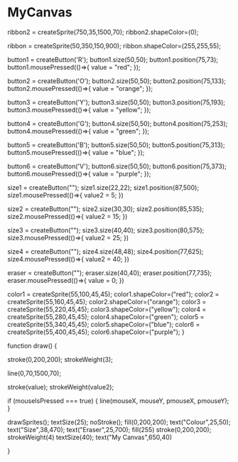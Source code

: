 # MyCanvas

 
  ribbon2 = createSprite(750,35,1500,70);
 ribbon2.shapeColor=(0);

 ribbon  = createSprite(50,350,150,900);
 ribbon.shapeColor=(255,255,55);

 


 button1 = createButton('R');
 button1.size(50,50);
 button1.position(75,73);
 button1.mousePressed(()=>{
  value = "red";
});


 button2 = createButton('O');
 button2.size(50,50);
 button2.position(75,133);
 button2.mousePressed(()=>{
  value = "orange";
});
 
 button3 = createButton('Y');
 button3.size(50,50);
 button3.position(75,193);
 button3.mousePressed(()=>{
  value = "yellow";
});

 button4 = createButton('G');
 button4.size(50,50);
 button4.position(75,253);
 button4.mousePressed(()=>{
  value = "green";
});


 button5 = createButton('B');
 button5.size(50,50);
 button5.position(75,313);
 button5.mousePressed(()=>{
  value = "blue";
});


 button6 = createButton('V');
 button6.size(50,50);
 button6.position(75,373);
 button6.mousePressed(()=>{
  value = "purple";
});

 
 size1 = createButton("");
 size1.size(22,22);
 size1.position(87,500);
 size1.mousePressed(()=>{
   value2 = 5;
 })

 
 size2 = createButton("");
 size2.size(30,30);
 size2.position(85,535);
 size2.mousePressed(()=>{
   value2 = 15;
 })

 
 size3 = createButton("");
 size3.size(40,40);
 size3.position(80,575);
 size3.mousePressed(()=>{
   value2 = 25;
 })

 
 size4 = createButton("");
 size4.size(48,48);
 size4.position(77,625);
 size4.mousePressed(()=>{
   value2 = 40;
 })

 eraser = createButton("");
 eraser.size(40,40);
 eraser.position(77,735);
 eraser.mousePressed(()=>{
   value = 0;
 })

 color1 = createSprite(55,100,45,45);
 color1.shapeColor=("red");
 color2 = createSprite(55,160,45,45);
 color2.shapeColor=("orange");
 color3 = createSprite(55,220,45,45);
 color3.shapeColor=("yellow");
 color4 = createSprite(55,280,45,45);
 color4.shapeColor=("green");
 color5 = createSprite(55,340,45,45);
 color5.shapeColor=("blue");
 color6 = createSprite(55,400,45,45);
 color6.shapeColor=("purple");
}



function draw() {
 
  stroke(0,200,200);
  strokeWeight(3);

  line(0,70,1500,70);

  stroke(value);
  strokeWeight(value2);

  if (mouseIsPressed === true) {
    line(mouseX, mouseY, pmouseX, pmouseY);
  }

  
 
 
  drawSprites();
  textSize(25);
  noStroke();
  fill(0,200,200);
  text("Colour",25,50);
  text("Size",38,470);
  text("Eraser",25,700);
  fill(255)
  stroke(0,200,200);
  strokeWeight(4)
  textSize(40);
  text("My Canvas",650,40)

}
